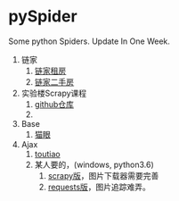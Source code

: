 # pySpider
Some python Spiders. Update In One Week.
1. 链家
   1. [链家租房](lianjia/lianjiaRent.py)
   2. [链家二手房](lianjiaSecond.py)
2. 实验楼Scrapy课程
   1. [github仓库](shiyanlou/readme.md)
   2. 
3. Base
   1. [猫眼](Base/Maoyan.md)
4. Ajax
   1. [toutiao](Ajax/toutiao.py)
   2. 某人要的，(windows, python3.6)
      1. [scrapy版](Ajax\huaban\main.py)，图片下载器需要完善
      2. [requests版](Ajax/huaban.py)，图片追踪难弄。

